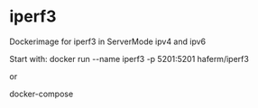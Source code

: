 # iperf3

Dockerimage for iperf3 in ServerMode ipv4 and ipv6

Start with: docker run --name iperf3 -p 5201:5201 haferm/iperf3

or

docker-compose
